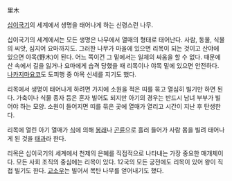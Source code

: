 里木  

[십이국기](%EC%8B%AD%EC%9D%B4%EA%B5%AD%EA%B8%B0.md)의 세계에서 생명을 태어나게 하는 신령스런 나무.

십이국기의 세계에서는 모든 생명은 나무에서 열매의 형태로 태어난다. 사람, 동물, 식물의 씨앗, 심지어 요마까지도. 그러한 나무가 마을에
있으면 리목이 되는 것이고 산야에 있으면 야목(野木)이 된다. 어느 쪽이건 그 밑에서는 일체의 싸움을 할 수 없다. 때문에 산 속에서 길을
잃거나 요마에게 습격 당했을 때 리목이나 야목 밑에 있으면 안전하다. [나카지마요코](%EB%82%98%EC%B9%B4%EC%A7%80%EB%A7%88%20%EC%9A%94%EC%BD%94.md)도 도피행 중 야목
신세를 지기도 했다.

리목에서 생명이 태어나게 하려면 가지에 소원을 적은 띠를 묶고 열심히 빌기만 하면 된다. 가축이나 식물 종자 등은 혼자 빌어도 되지만 아기의
경우는 반드시 남녀 부부가 빌어야 하는 모양. 소원이 들어지면 띠를 묶은 곳에 열매가 열리고 시간이 지난 후 탄생한다.  

리목에 열린 아기 열매가 [식](%EC%8B%9D.md)에 의해 [봉래](%EB%B4%89%EB%9E%98.md)나
[곤륜](%EA%B3%A4%EB%A5%9C.md)으로 흘러 들어가 사람 몸을 빌려 태어나게 된 것을
[태과](%ED%83%9C%EA%B3%BC.md)라 한다.

리목은 십이국기의 세계에서 천제의 은혜를 직접적으로 나타내는 가장 중요한 매개체이다. 모든 사회 조직의 중심에는 리목이 있다. 12국의 모든
궁전에도 리목이 있어 왕이 직접 빌기도 한다. [교소우](%EA%B5%90%EC%86%8C%EC%9A%B0.md)는 빌어서 목탄 나무를
얻어내기도 했다.

